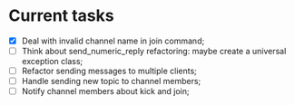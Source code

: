 # Current tasks

- [x] Deal with invalid channel name in join command;
- [ ] Think about send_numeric_reply refactoring: maybe create a universal exception class;
- [ ] Refactor sending messages to multiple clients;
- [ ] Handle sending new topic to channel members;
- [ ] Notify channel members about kick and join;
